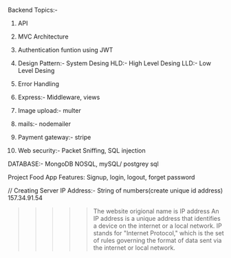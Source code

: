 Backend Topics:-

1. API
2. MVC Architecture
3. Authentication funtion using JWT
4. Design Pattern:- System Desing
HLD:- High Level Desing 
LLD:- Low Level Desing

5. Error Handling
6. Express:- Middleware, views
7. Image upload:- multer
8. mails:- nodemailer
9. Payment gateway:- stripe

10. Web security:- Packet Sniffing, SQL injection

DATABASE:- MongoDB NOSQL, mySQL/ postgrey sql

Project Food App 
Features: Signup, login, logout, forget password

// Creating Server 
IP Address:- String of numbers(create unique id address) 157.34.91.54
>>>>> The website origional name is IP address 
>>>>> An IP address is a unique address that identifies a device on the internet or a local network. IP stands for "Internet Protocol," which is the set of rules governing the format of data sent via the internet or local network. 
